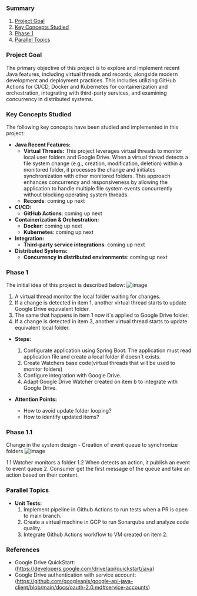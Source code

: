 ### Summary
1. [Project Goal](#project-goal)
2. [Key Concepts Studied](#key-concepts-studied)
3. [Phase 1](#phase-1)
4. [Parallel Topics](#parallel-topics)


### Project Goal

The primary objective of this project is to explore and implement recent Java features, including virtual threads and records, alongside modern development and deployment practices. This includes utilizing GitHub Actions for CI/CD, Docker and Kubernetes for containerization and orchestration, integrating with third-party services, and examining concurrency in distributed systems.

### Key Concepts Studied

The following key concepts have been studied and implemented in this project:

* **Java Recent Features:**
    * **Virtual Threads:** This project leverages virtual threads to monitor local user folders and Google Drive. When a virtual thread detects a file system change (e.g., creation, modification, deletion) within a monitored folder, it processes the change and initiates synchronization with other monitored folders. This approach enhances concurrency and responsiveness by allowing the application to handle multiple file system events concurrently without blocking operating system threads.
    * **Records**: coming up next
* **CI/CD:**
    * **GitHub Actions**: coming up next
* **Containerization & Orchestration:**
    * **Docker**: coming up next
    * **Kubernetes**: coming up next
* **Integration:**
    * **Third-party service integrations**: coming up next
* **Distributed Systems:**
    * **Concurrency in distributed environments**: coming up next
 

### Phase 1
The initial idea of this project is described below:
![image](https://github.com/user-attachments/assets/e990785e-d45e-4e37-a748-107a99db4119)

1. A virtual thread monitor the local folder waiting for changes.
2. If a change is detected in item 1, another virtual thread starts to update Google Drive equivalent folder.
3. The same that happens in item 1 now it`s applied to Google Drive folder.
4. If a change is detected in item 3, another virtual thread starts to update equivalent local folder.

* **Steps:**
     1. Configurate application using Spring Boot. The application must read application file and create a local folder if doesn`t exists.
     2. Create Watchers base code(virtual threads that will be used to monitor folders)
     3. Configure integration with Google Drive.
     4. Adapt Google Drive Watcher created on item b to integrate with Google Drive.

* **Attention Points:**
   * How to avoid update folder looping?
   * How to identify updated items?

### Phase 1.1
Change in the system design - Creation of event queue to synchronize folders
![image](https://github.com/user-attachments/assets/8fbe8544-3954-4448-b821-2846c8486a11)

1.1 Watcher monitors a folder
   1.2 When detects an action, it publish an event to event queue
2. Consumer get the first message of the queue and take an action based on their content.


 ### Parallel Topics
 * **Unit Tests:**
    1. Implement pipeline in Github Actions to run tests when a PR is open to main branch.
    2. Create a virtual machine in GCP to run Sonarqube and analyze code quality.
    3. Integrate Github Actions workflow to VM created on item 2.


### References 
- Google Drive QuickStart: (https://developers.google.com/drive/api/quickstart/java)
- Google Drive authentication with service account: (https://github.com/googleapis/google-api-java-client/blob/main/docs/oauth-2.0.md#service-accounts)
